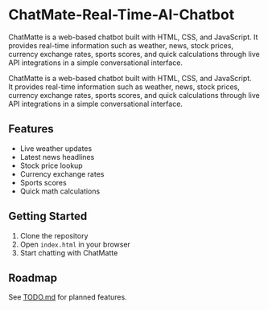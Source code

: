 # ChatMate-Real-Time-AI-Chatbot
ChatMatte is a web-based chatbot built with HTML, CSS, and JavaScript. It provides real-time information such as weather, news, stock prices, currency exchange rates, sports scores, and quick calculations through live API integrations in a simple conversational interface.

ChatMatte is a web-based chatbot built with HTML, CSS, and JavaScript.  
It provides real-time information such as weather, news, stock prices, currency exchange rates, sports scores, and quick calculations through live API integrations in a simple conversational interface.

## Features
- Live weather updates
- Latest news headlines
- Stock price lookup
- Currency exchange rates
- Sports scores
- Quick math calculations

## Getting Started
1. Clone the repository
2. Open `index.html` in your browser
3. Start chatting with ChatMatte

## Roadmap
See [TODO.md](TODO.md) for planned features.

